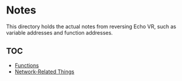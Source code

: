 # Notes
This directory holds the actual notes from reversing Echo VR, such as variable addresses and function addresses.

## TOC
- [Functions](/notes/functions.md)
- [Network-Related Things](/notes/net)
